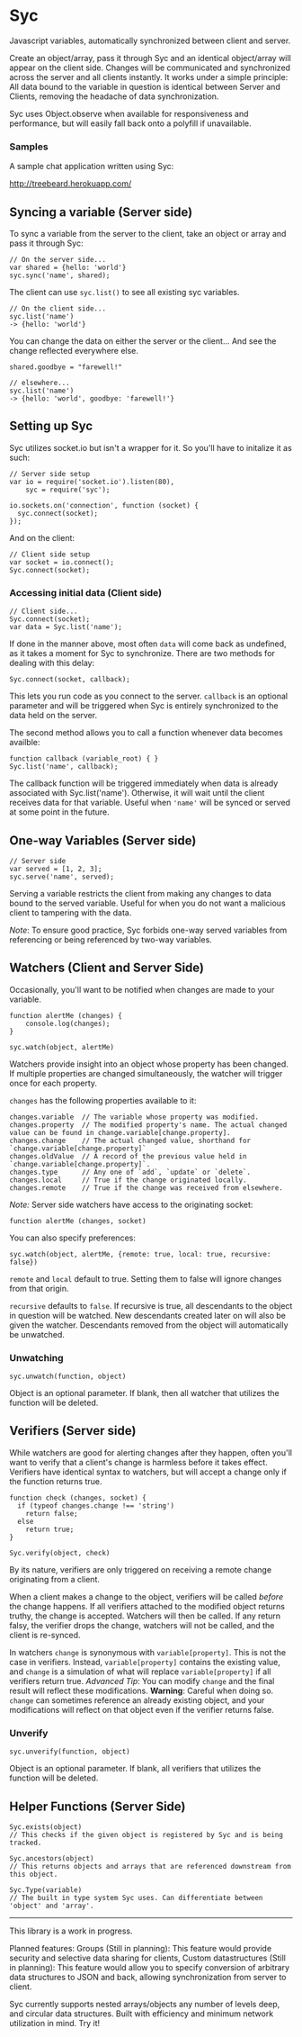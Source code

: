 Syc
===

Javascript variables, automatically synchronized between client and server.

Create an object/array, pass it through Syc and an identical object/array will appear on the client side. Changes will be communicated and synchronized across the server and all clients instantly. It works under a simple principle: All data bound to the variable in question is identical between Server and Clients, removing the headache of data synchronization.

Syc uses Object.observe when available for responsiveness and performance, but will easily fall back onto a polyfill if unavailable.

### Samples

A sample chat application written using Syc:

http://treebeard.herokuapp.com/

## Syncing a variable (Server side)

To sync a variable from the server to the client, take an object or array and pass it through Syc:

    // On the server side...
    var shared = {hello: 'world'}
    syc.sync('name', shared);
    
The client can use `syc.list()` to see all existing syc variables.

    // On the client side...
    syc.list('name')
    -> {hello: 'world'}
    
You can change the data on either the server or the client... And see the change reflected everywhere else.    

    shared.goodbye = "farewell!"

    // elsewhere...
    syc.list('name')
    -> {hello: 'world', goodbye: 'farewell!'}

## Setting up Syc

Syc utilizes socket.io but isn't a wrapper for it. So you'll have to initalize it as such:

    // Server side setup
    var io = require('socket.io').listen(80),
        syc = require('syc');

    io.sockets.on('connection', function (socket) {
      syc.connect(socket);
    });

And on the client:

    // Client side setup
    var socket = io.connect();
    Syc.connect(socket);
    
### Accessing initial data (Client side)

    // Client side...
    Syc.connect(socket);
    var data = Syc.list('name');

If done in the manner above, most often `data` will come back as undefined, as it takes a moment for Syc to synchronize. There are two methods for dealing with this delay:

    Syc.connect(socket, callback);

This lets you run code as you connect to the server. `callback` is an optional parameter and will be triggered when Syc is entirely synchronized to the data held on the server.

The second method allows you to call a function whenever data becomes availble: 

    function callback (variable_root) { }
    Syc.list('name', callback);

The callback function will be triggered immediately when data is already associated with Syc.list('name'). Otherwise, it will wait until the client receives data for that variable. Useful when `'name'` will be synced or served at some point in the future.

## One-way Variables (Server side)

    // Server side
    var served = [1, 2, 3];
    syc.serve('name', served);

Serving a variable restricts the client from making any changes to data bound to the served variable. Useful for when you do not want a malicious client to tampering with the data. 

*Note*: To ensure good practice, Syc forbids one-way served variables from referencing or being referenced by two-way variables.

## Watchers (Client and Server Side)

Occasionally, you'll want to be notified when changes are made to your variable.

    function alertMe (changes) {
        console.log(changes);
    }
    
    syc.watch(object, alertMe)

Watchers provide insight into an object whose property has been changed. If multiple properties are changed simultaneously, the watcher will trigger once for each property. 

`changes` has the following properties available to it:

    changes.variable  // The variable whose property was modified.
    changes.property  // The modified property's name. The actual changed value can be found in change.variable[change.property].
    changes.change    // The actual changed value, shorthand for `change.variable[change.property]`
    changes.oldValue  // A record of the previous value held in `change.variable[change.property]`.
    changes.type      // Any one of `add`, `update` or `delete`.
    changes.local     // True if the change originated locally.
    changes.remote    // True if the change was received from elsewhere.

*Note:* Server side watchers have access to the originating socket: 

    function alertMe (changes, socket)

You can also specify preferences: 
    
    syc.watch(object, alertMe, {remote: true, local: true, recursive: false})

`remote` and `local` default to true. Setting them to false will ignore changes from that origin.

`recursive` defaults to `false`. If recursive is true, all descendants to the object in question will be watched. New descendants created later on will also be given the watcher. Descendants removed from the object will automatically be unwatched.

### Unwatching

    syc.unwatch(function, object)

Object is an optional parameter. If blank, then all watcher that utilizes the function will be deleted.

## Verifiers (Server side)

While watchers are good for alerting changes after they happen, often you'll want to verify that a client's change is harmless before it takes effect. Verifiers have identical syntax to watchers, but will accept a change only if the function returns true.

    function check (changes, socket) {
      if (typeof changes.change !== 'string') 
        return false;
      else
        return true;
    }
    
    Syc.verify(object, check)

By its nature, verifiers are only triggered on receiving a remote change originating from a client.

When a client makes a change to the object, verifiers will be called *before* the change happens. If all verifiers attached to the modified object returns truthy, the change is accepted. Watchers will then be called. If any return falsy, the verifier drops the change, watchers will not be called, and the client is re-synced.

In watchers `change` is synonymous with `variable[property]`. This is not the case in verifiers. Instead, `variable[property]` contains the existing value, and `change` is a simulation of what will replace `variable[property]` if all verifiers return true. *Advanced Tip*: You can modify `change` and the final result will reflect these modifications. **Warning**: Careful when doing so. `change` can sometimes reference an already existing object, and your modifications will reflect on that object even if the verifier returns false.

### Unverify

    syc.unverify(function, object)

Object is an optional parameter. If blank, all verifiers that utilizes the function will be deleted.

## Helper Functions (Server Side)

    Syc.exists(object)
    // This checks if the given object is registered by Syc and is being tracked.
    
    Syc.ancestors(object)
    // This returns objects and arrays that are referenced downstream from this object.
    
    Syc.Type(variable)
    // The built in type system Syc uses. Can differentiate between 'object' and 'array'.
- - - 
This library is a work in progress.

Planned features: Groups (Still in planning): This feature would provide security and selective data sharing for clients, Custom datastructures (Still in planning): This feature would allow you to specify conversion of arbitrary data structures to JSON and back, allowing synchronization from server to client.

Syc currently supports nested arrays/objects any number of levels deep, and circular data structures. Built with efficiency and minimum network utilization in mind. Try it!
